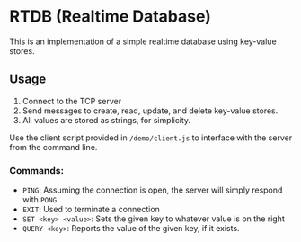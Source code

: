 # RTDB (Realtime Database)

This is an implementation of a simple realtime database using key-value stores.

## Usage

1. Connect to the TCP server
2. Send messages to create, read, update, and delete key-value stores.
3. All values are stored as strings, for simplicity.

Use the client script provided in `/demo/client.js` to interface with the server from the command line.

### Commands:

* `PING`: Assuming the connection is open, the server will simply respond with `PONG`
* `EXIT`: Used to terminate a connection
* `SET <key> <value>`: Sets the given key to whatever value is on the right
* `QUERY <key>`: Reports the value of the given key, if it exists.